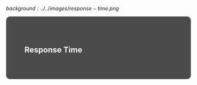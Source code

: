 $background:../../images/response-time.png$

<div style="border-radius: 10px;background-color: rgba(0, 0, 0, 0.7); color: #fff; padding: 50px;">

## Response Time